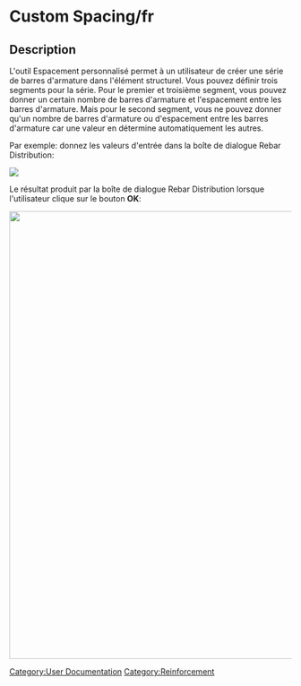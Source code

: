 # Custom Spacing/fr


## Description

L\'outil Espacement personnalisé permet à un utilisateur de créer une série de barres d\'armature dans l\'élément structurel. Vous pouvez définir trois segments pour la série. Pour le premier et troisième segment, vous pouvez donner un certain nombre de barres d\'armature et l\'espacement entre les barres d\'armature. Mais pour le second segment, vous ne pouvez donner qu\'un nombre de barres d\'armature ou d\'espacement entre les barres d\'armature car une valeur en détermine automatiquement les autres.

Par exemple: donnez les valeurs d\'entrée dans la boîte de dialogue Rebar Distribution:

![](images/RebarDistributionDialog.png )

Le résultat produit par la boîte de dialogue Rebar Distribution lorsque l\'utilisateur clique sur le bouton **OK**:

<img alt="" src=images/RebarDistribution.png  style="width:800px;">

 




[Category:User Documentation](Category:User_Documentation.md) [Category:Reinforcement](Category:Reinforcement.md)
